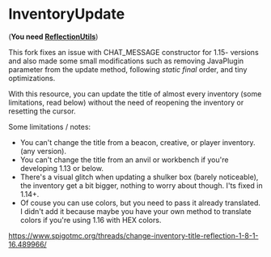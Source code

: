 # InventoryUpdate
(**You need [ReflectionUtils](https://github.com/CryptoMorin/XSeries/blob/7477ef5c434c40c89b9a6f4e180f4d5d69672e2f/src/main/java/com/cryptomorin/xseries/ReflectionUtils.java)**)

This fork fixes an issue with CHAT_MESSAGE constructor for 1.15- versions and also made some small modifications such as removing JavaPlugin parameter from the update method, following *static final* order, and tiny optimizations.

With this resource, you can update the title of almost every inventory (some limitations, read below) without the need of reopening the inventory or resetting the cursor.

Some limitations / notes:
* You can't change the title from a beacon, creative, or player inventory. (any version).
* You can't change the title from an anvil or workbench if you're developing 1.13 or below.
* There's a visual glitch when updating a shulker box (barely noticeable), the inventory get a bit bigger, nothing to worry about though. I'ts fixed in 1.14+.
* Of couse you can use colors, but you need to pass it already translated. I didn't add it because maybe you have your own method to translate colors if you're using 1.16 with HEX colors.

https://www.spigotmc.org/threads/change-inventory-title-reflection-1-8-1-16.489966/
